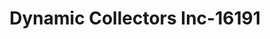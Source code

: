 ---
f_zip-code: 98532
f_state-code: WA
title: Dynamic Collectors Inc-16191
f_phone: 360-748-0420
f_city-only: Chehalis
f_address: 790 South Market Boulevard Chehalis
f_location-unique-id: '16191'
slug: dynamic-collectors-inc-16191
updated-on: '2024-05-30T13:46:58.046Z'
created-on: '2024-05-30T13:36:59.803Z'
published-on: '2024-05-30T13:54:32.469Z'
f_city-state: cms/city/chehalis-wa.md
f_company: cms/company/dynamic-collectors-inc.md
f_state: cms/state/washington.md
layout: '[payday-loan].html'
tags: payday-loan
---